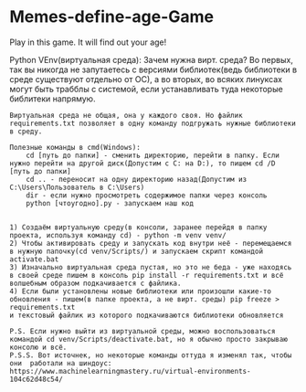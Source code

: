 # Memes-define-age-Game
Play in this game. It will find out your age!

Python VEnv(виртуальная среда):
    Зачем нужна вирт. среда? Во первых, так вы никогда не запутаетесь с версиями библиотек(ведь библиотеки в среде существуют отдельно от ОС),
    а во вторых, во всяких линуксах могут быть трабблы с системой, если устанавливать туда некоторые библитеки напрямую.

    Виртуальная среда не общая, она у каждого своя. Но файлик requirements.txt позволяет в одну команду подгружать нужные библиотеки в среду.

    Полезные команды в cmd(Windows):
        cd [путь до папки] - сменить директорию, перейти в папку. Если нужно перейти на другой диск(Допустим с C: на D:), то пишем cd /D [путь до папки]
        cd .. - переносит на одну директорию назад(Допустим из C:\Users\Пользователь в C:\Users)
        dir - если нужно просмотреть содержимое папки через консоль
        python [чтоугодно].py - запускаем наш код


    1) Создаём виртуальную среду(в консоли, заранее перейдя в папку проекта, используя команду cd) - python -m venv venv/  
    2) Чтобы активировать среду и запускать код внутри неё - перемещаемся в нужную папочку(cd venv/Scripts/) и запускаем скрипт командой activate.bat
    3) Изначально виртуальная среда пустая, но это не беда - уже находясь в своей среде пишем в консоль pip install -r requirements.txt и всё волшебным образом подкачивается с файлика.
    4) Если были установлены новые библиотеки или произошли какие-то обновления - пишем(в папке проекта, а не вирт. среды) pip freeze > requirements.txt
    и текстовый файлик из которого подкачиваются библиотеки обновляется

    P.S. Если нужно выйти из виртуальной среды, можно воспользоваться командой cd venv/Scripts/deactivate.bat, но я обычно просто закрываю консолю и всё.
    P.S.S. Вот источнек, но некоторые команды оттуда я изменял так, чтобы они  работали на шиндоус: 
    https://www.machinelearningmastery.ru/virtual-environments-104c62d48c54/

